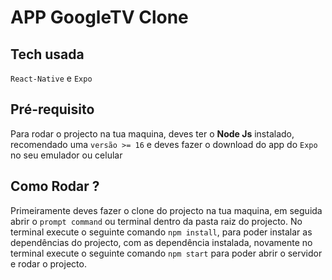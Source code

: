 # APP GoogleTV Clone
## Tech usada
`React-Native` e `Expo`
## Pré-requisito
Para rodar o projecto na tua maquina, deves ter o <b>Node Js</b> instalado, recomendado uma `versão >= 16`
e deves fazer o download do app do `Expo` no seu emulador ou celular

## Como Rodar ?

Primeiramente deves fazer o clone do projecto na tua maquina, em seguida abrir o `prompt command` ou terminal dentro da pasta raiz do projecto.
No terminal execute o seguinte comando `npm install`, para poder instalar as dependências do projecto, com as dependência instalada, novamente no terminal
execute o seguinte comando `npm start` para poder abrir o servidor e rodar o projecto.
